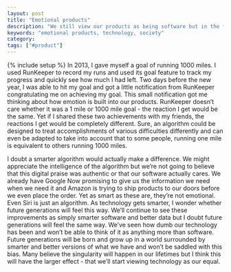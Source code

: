 ```yaml
---
layout: post
title: "Emotional products"
description: "We still view our products as being software but in the future we'll start seeing our products and technology as our equals"
keywords: "emotional products, technology, society"
category:
tags: ["#product"]
---
```

{% include setup %}
In 2013, I gave myself a goal of running 1000 miles. I used RunKeeper to record my runs and used its goal feature to track my progress and quickly see how much I had left. Two days before the new year, I was able to hit my goal and got a little notification from RunKeeper congratulating me on achieving my goal. This small notification got me thinking about how emotion is built into our products. RunKeeper doesn’t care whether it was a 1 mile or 1000 mile goal - the reaction I get would be the same. Yet if I shared these two achievements with my friends, the reactions I get would be completely different. Sure, an algorithm could be designed to treat accomplishments of various difficulties differently and can even be adapted to take into account that to some people, running one mile is equivalent to others running 1000 miles.

I doubt a smarter algorithm would actually make a difference. We might appreciate the intelligence of the algorithm but we’re not going to believe that this digital praise was authentic or that our software actually cares. We already have Google Now promising to give us the information we need when we need it and Amazon is trying to ship products to our doors before we even place the order. Yet as smart as these are, they’re not emotional. Even Siri is just an algorithm. As technology gets smarter, I wonder whether future generations will feel this way. We’ll continue to see these improvements as simply smarter software and better data but I doubt future generations will feel the same way. We’ve seen how dumb our technology has been and won’t be able to think of it as anything more than software. Future generations will be born and grow up in a world surrounded by smarter and better versions of what we have and won’t be saddled with this bias. Many believe the singularity will happen in our lifetimes but I think this will have the larger effect - that we’ll start viewing technology as our equal.
